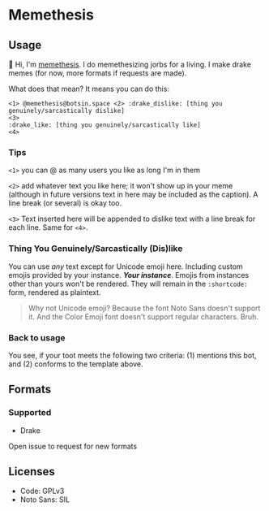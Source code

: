 # Memethesis
## Usage
:robot: Hi, I'm [memethesis](https://botsin.space/@memethesis).
I do memethesizing jorbs for a living.
I make drake memes (for now, more formats if requests are made).

What does that mean? It means you can do this:

```
<1> @memethesis@botsin.space <2> :drake_dislike: [thing you genuinely/sarcastically dislike]
<3>
:drake_like: [thing you genuinely/sarcastically like]
<4>
```

### Tips
`<1>` you can @ as many users you like as long I'm in them

`<2>` add whatever text you like here; it won't show up in your meme (although in future versions text in here may be included as the caption). A line break (or several) is okay too.

`<3>` Text inserted here will be appended to dislike text with a line break for each line.
Same for `<4>`.

### Thing You Genuinely/Sarcastically (Dis)like
You can use *any* text except for Unicode emoji here. Including custom emojis provided
by your instance. ***Your instance***. Emojis from instances other than yours won't be
rendered. They will remain in the `:shortcode:` form, rendered as plaintext.

> Why not Unicode emoji? Because the font Noto Sans doesn't support it. And the Color
> Emoji font doesn't support regular characters. Bruh.

### Back to usage
You see, if your toot meets the following two criteria: (1) mentions this bot, and
(2) conforms to the template above.


## Formats
### Supported
- Drake

Open issue to request for new formats

## Licenses
- Code: GPLv3
- Noto Sans: SIL